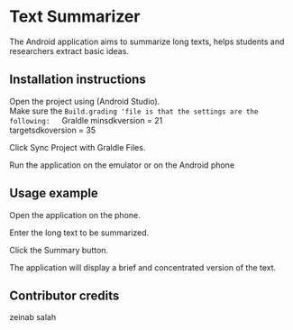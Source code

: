 # Text Summarizer  
The Android application aims to summarize long texts, helps students and researchers extract basic ideas.
## Installation instructions
Open the project using (Android Studio).  
  Make sure the `Build.grading 'file is that the settings are the following:  
    `Graldle
    minsdkversion = 21  
    targetsdkoversion = 35

  Click Sync Project with Graldle Files.


  Run the application on the emulator or on the Android phone
## Usage example
Open the application on the phone.

 Enter the long text to be summarized.

 Click the Summary button.

 The application will display a brief and concentrated version of the text.
## Contributor credits
zeinab salah 

